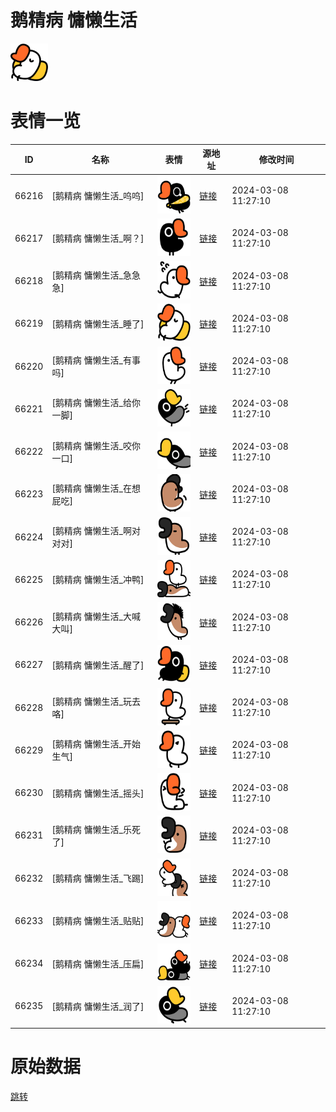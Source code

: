 # 鹅精病 慵懒生活

<img src="./cover.png" height="60" alt="cover" />

# 表情一览

|ID|名称|表情|源地址|修改时间|
|----|----|----|----|----|
|66216|[鹅精病 慵懒生活_呜呜]|<img src="./pic/066216_%5B鹅精病 慵懒生活_呜呜%5D.png" height="60" alt="呜呜"/>|[链接](https://i0.hdslb.com/bfs/garb/ae31465b241b0295801bf20a2ee5dca01467373b.png)|2024-03-08 11:27:10|
|66217|[鹅精病 慵懒生活_啊？]|<img src="./pic/066217_%5B鹅精病 慵懒生活_啊？%5D.png" height="60" alt="啊？"/>|[链接](https://i0.hdslb.com/bfs/garb/d87a55b73fdc08b43dc2d7d542cf1a40ca9fe000.png)|2024-03-08 11:27:10|
|66218|[鹅精病 慵懒生活_急急急]|<img src="./pic/066218_%5B鹅精病 慵懒生活_急急急%5D.png" height="60" alt="急急急"/>|[链接](https://i0.hdslb.com/bfs/garb/aad2321096e6dfa874f75055b12a37eb89ea0a9e.png)|2024-03-08 11:27:10|
|66219|[鹅精病 慵懒生活_睡了]|<img src="./pic/066219_%5B鹅精病 慵懒生活_睡了%5D.png" height="60" alt="睡了"/>|[链接](https://i0.hdslb.com/bfs/garb/4fdd1ce6c0cc491d677da551bd78328c55d2c454.png)|2024-03-08 11:27:10|
|66220|[鹅精病 慵懒生活_有事吗]|<img src="./pic/066220_%5B鹅精病 慵懒生活_有事吗%5D.png" height="60" alt="有事吗"/>|[链接](https://i0.hdslb.com/bfs/garb/fe690f932037c607f691d1b178c311dc6d062464.png)|2024-03-08 11:27:10|
|66221|[鹅精病 慵懒生活_给你一脚]|<img src="./pic/066221_%5B鹅精病 慵懒生活_给你一脚%5D.png" height="60" alt="给你一脚"/>|[链接](https://i0.hdslb.com/bfs/garb/4cf37430e0fcf3754684b8870eee4cf4d777fad1.png)|2024-03-08 11:27:10|
|66222|[鹅精病 慵懒生活_咬你一口]|<img src="./pic/066222_%5B鹅精病 慵懒生活_咬你一口%5D.png" height="60" alt="咬你一口"/>|[链接](https://i0.hdslb.com/bfs/garb/b62146ee153e9b7494f6106c5bd5d77e437cc58c.png)|2024-03-08 11:27:10|
|66223|[鹅精病 慵懒生活_在想屁吃]|<img src="./pic/066223_%5B鹅精病 慵懒生活_在想屁吃%5D.png" height="60" alt="在想屁吃"/>|[链接](https://i0.hdslb.com/bfs/garb/66dbc759c8e056bb41fefe3bd892e23a1a262c9a.png)|2024-03-08 11:27:10|
|66224|[鹅精病 慵懒生活_啊对对对]|<img src="./pic/066224_%5B鹅精病 慵懒生活_啊对对对%5D.png" height="60" alt="啊对对对"/>|[链接](https://i0.hdslb.com/bfs/garb/16c25ce145f956a935c59c2194843711414eaf6d.png)|2024-03-08 11:27:10|
|66225|[鹅精病 慵懒生活_冲鸭]|<img src="./pic/066225_%5B鹅精病 慵懒生活_冲鸭%5D.png" height="60" alt="冲鸭"/>|[链接](https://i0.hdslb.com/bfs/garb/834e7dfee061918711760bf4b87ac3e697afaadb.png)|2024-03-08 11:27:10|
|66226|[鹅精病 慵懒生活_大喊大叫]|<img src="./pic/066226_%5B鹅精病 慵懒生活_大喊大叫%5D.png" height="60" alt="大喊大叫"/>|[链接](https://i0.hdslb.com/bfs/garb/d0f9646147a55c60cf12a62395a41d93eda2b860.png)|2024-03-08 11:27:10|
|66227|[鹅精病 慵懒生活_醒了]|<img src="./pic/066227_%5B鹅精病 慵懒生活_醒了%5D.png" height="60" alt="醒了"/>|[链接](https://i0.hdslb.com/bfs/garb/4945819cac14190e8c76205025e99eb90ac1e3ce.png)|2024-03-08 11:27:10|
|66228|[鹅精病 慵懒生活_玩去咯]|<img src="./pic/066228_%5B鹅精病 慵懒生活_玩去咯%5D.png" height="60" alt="玩去咯"/>|[链接](https://i0.hdslb.com/bfs/garb/e76bcf81f3503860cb3049d6a02c9f7b07182524.png)|2024-03-08 11:27:10|
|66229|[鹅精病 慵懒生活_开始生气]|<img src="./pic/066229_%5B鹅精病 慵懒生活_开始生气%5D.png" height="60" alt="开始生气"/>|[链接](https://i0.hdslb.com/bfs/garb/02f99e04c8585ab157f9542623202ca5ddcb263e.png)|2024-03-08 11:27:10|
|66230|[鹅精病 慵懒生活_摇头]|<img src="./pic/066230_%5B鹅精病 慵懒生活_摇头%5D.png" height="60" alt="摇头"/>|[链接](https://i0.hdslb.com/bfs/garb/10a025848cdbb9992779d12982f43cf98403b23e.png)|2024-03-08 11:27:10|
|66231|[鹅精病 慵懒生活_乐死了]|<img src="./pic/066231_%5B鹅精病 慵懒生活_乐死了%5D.png" height="60" alt="乐死了"/>|[链接](https://i0.hdslb.com/bfs/garb/819089f90f6e29456b61c3dc113487e3fa60fd57.png)|2024-03-08 11:27:10|
|66232|[鹅精病 慵懒生活_飞踢]|<img src="./pic/066232_%5B鹅精病 慵懒生活_飞踢%5D.png" height="60" alt="飞踢"/>|[链接](https://i0.hdslb.com/bfs/garb/ef879e3c9e1eadfe2a002c45f747fefb85b477da.png)|2024-03-08 11:27:10|
|66233|[鹅精病 慵懒生活_贴贴]|<img src="./pic/066233_%5B鹅精病 慵懒生活_贴贴%5D.png" height="60" alt="贴贴"/>|[链接](https://i0.hdslb.com/bfs/garb/25c1af1c8aeb0515ad3e9d463a18631f2ff14246.png)|2024-03-08 11:27:10|
|66234|[鹅精病 慵懒生活_压扁]|<img src="./pic/066234_%5B鹅精病 慵懒生活_压扁%5D.png" height="60" alt="压扁"/>|[链接](https://i0.hdslb.com/bfs/garb/c81c41ed468197cf3328dabbe9f2ebb6e08e77c8.png)|2024-03-08 11:27:10|
|66235|[鹅精病 慵懒生活_润了]|<img src="./pic/066235_%5B鹅精病 慵懒生活_润了%5D.png" height="60" alt="润了"/>|[链接](https://i0.hdslb.com/bfs/garb/724e2465f55d2287f94448b3b933bc48d55f4713.png)|2024-03-08 11:27:10|

# 原始数据

[跳转](./raw.json)

